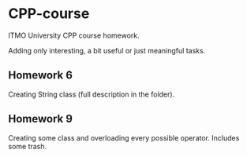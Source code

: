 # CPP-course
ITMO University CPP course homework.

Adding only interesting, a bit useful or just meaningful tasks.

## Homework 6
Creating String class (full description in the folder).

## Homework 9
Creating some class and overloading every possible operator. Includes some trash.
